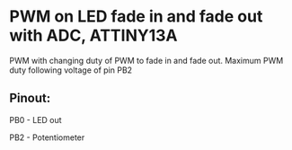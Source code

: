 # PWM on LED fade in and fade out with ADC, ATTINY13A

PWM with changing duty of PWM to fade in and fade out. Maximum PWM duty following voltage of pin PB2 

## Pinout:

PB0 - LED out

PB2 - Potentiometer

